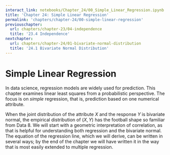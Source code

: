 ```yaml
---
interact_link: notebooks/Chapter_24/00_Simple_Linear_Regression.ipynb
title: 'Chapter 24: Simple Linear Regression'
permalink: 'chapters/chapter-24/00-simple-linear-regression'
previouschapter:
  url: chapters/chapter-23/04-independence
  title: '23.4 Independence'
nextchapter:
  url: chapters/chapter-24/01-bivariate-normal-distribution
  title: '24.1 Bivariate Normal Distribution'
---
```


# Simple Linear Regression

In data science, regression models are widely used for prediction. This chapter examines linear least squares from a probabilistic perspective. The focus is on *simple* regression, that is, prediction based on one numerical attribute. 

When the joint distribution of the attribute $X$ and the response $Y$ is bivariate normal, the empirical distribution of $(X, Y)$ has the football shape so familiar from Data 8. We will start with a geometric interpretation of correlation, as that is helpful for understanding both regression and the bivariate normal. The equation of the regression line, which we will derive, can be written in several ways; by the end of the chapter we will have written it in the way that is most easily extended to multiple regression.
